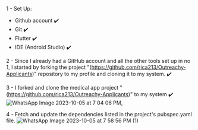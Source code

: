 1 - Set Up: 
- Github account ✔️
- Git ✔️
- Flutter ✔️
- IDE (Android Studio) ✔️

2 - Since I already had a GitHub account and all the other tools set up in no 1,  I started by forking the project "(https://github.com/rica213/Outreachy-Applicants)" repository to my profile and cloning it to my system. ✔️

3 - I forked and clone the medical app project "(https://github.com/rica213/Outreachy-Applicants)"  to my system ✔️
![WhatsApp Image 2023-10-05 at 7 04 06 PM](https://github.com/mercyjae/Outreachy-Applicants/assets/83911888/759088fe-d965-4d08-bae1-45a0894f0632),

4 - Fetch and update the dependencies listed in the project's pubspec.yaml file.
![WhatsApp Image 2023-10-05 at 7 58 56 PM (1)](https://github.com/mercyjae/Outreachy-Applicants/assets/83911888/930774ec-e80a-47c7-b0fa-7ab3e8107009)
